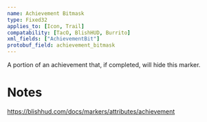 ```yaml
---
name: Achievement Bitmask
type: Fixed32
applies_to: [Icon, Trail]
compatability: [TacO, BlishHUD, Burrito]
xml_fields: ["AchievementBit"]
protobuf_field: achievement_bitmask
---
```

A portion of an achievement that, if completed, will hide this marker.

Notes
=====

https://blishhud.com/docs/markers/attributes/achievement      